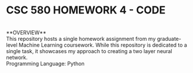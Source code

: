 # CSC 580 HOMEWORK 4 - CODE
<br>
**OVERVIEW**<br>
This repository hosts a single homework assignment from my graduate-level Machine Learning coursework. While this repository is dedicated to a single task, it showcases my approach to creating a two layer neural network.
<br>
Programming Language: Python
